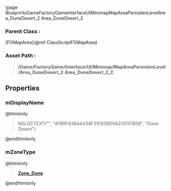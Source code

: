 \page BlueprintsGameFactoryGameInterfaceUIMinimapMapAreaPersistenLevelArea_DuneDesert_2 Area_DuneDesert_2
### Parent Class :
[FGMapArea](@ref ClassScriptFGMapArea)
### Asset Path :
<b><blockquote>/Game/FactoryGame/Interface/UI/Minimap/MapAreaPersistenLevel/Area_DuneDesert_2.Area_DuneDesert_2_C</blockquote></b>
## Properties

### mDisplayName
@htmlonly
<blockquote>NSLOCTEXT("", "4FB9F63844434F31F639D0A231137B58", "Dune Desert")</blockquote>
@endhtmlonly

### mZoneType
@htmlonly
<b><a href="_blueprints_game_factory_game-shared_audio_music_zone__dune.html"><blockquote>Zone_Dune</blockquote></a></b>
@endhtmlonly

